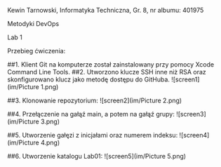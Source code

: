 Kewin Tarnowski,
Informatyka Techniczna,
Gr. 8, nr albumu: 401975


Metodyki DevOps

Lab 1


Przebieg ćwiczenia:

##1.	Klient Git na komputerze został zainstalowany przy pomocy Xcode Command Line Tools. 
##2.	Utworzono klucze SSH inne niż RSA oraz skonfigurowano klucz jako metodę dostępu do GitHuba.
![screen1](im/Picture 1.png)

##3.	Klonowanie repozytorium:
![screen2](im/Picture 2.png)

##4.	Przełączenie na gałąź main, a potem na gałąź grupy:
![screen3](im/Picture 3.png)

##5.	Utworzenie gałęzi z inicjałami oraz numerem indeksu:
![screen4](im/Picture 4.png)

##6.	Utworzenie katalogu Lab01:
![screen5](im/Picture 5.png)